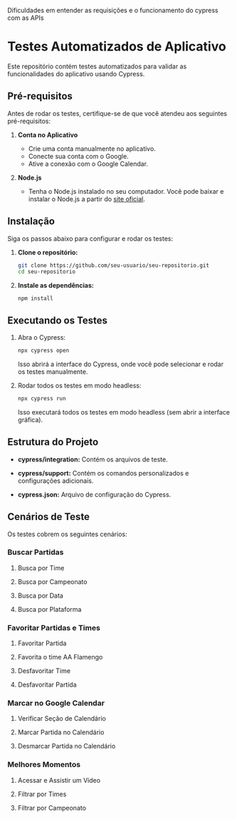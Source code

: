 Dificuldades em entender as requisições e o funcionamento do cypress com as APIs

# Testes Automatizados de Aplicativo

Este repositório contém testes automatizados para validar as funcionalidades do aplicativo usando Cypress.

## Pré-requisitos

Antes de rodar os testes, certifique-se de que você atendeu aos seguintes pré-requisitos:

1. **Conta no Aplicativo**
   - Crie uma conta manualmente no aplicativo.
   - Conecte sua conta com o Google.
   - Ative a conexão com o Google Calendar.

2. **Node.js**
   - Tenha o Node.js instalado no seu computador. Você pode baixar e instalar o Node.js a partir do [site oficial](https://nodejs.org/).

## Instalação

Siga os passos abaixo para configurar e rodar os testes:

1. **Clone o repositório:**

   ```bash
   git clone https://github.com/seu-usuario/seu-repositorio.git
   cd seu-repositorio
   ```

2. **Instale as dependências:**
    ```
    npm install
    ```
## Executando os Testes

1. Abra o Cypress:

    ```bash
    npx cypress open
    ```

    Isso abrirá a interface do Cypress, onde você pode selecionar e rodar os testes manualmente.

2. Rodar todos os testes em modo headless:

    ```bash
    npx cypress run
    ```

    Isso executará todos os testes em modo headless (sem abrir a interface gráfica).

## **Estrutura do Projeto**

* **cypress/integration:** Contém os arquivos de teste.

* **cypress/support:** Contém os comandos personalizados e configurações adicionais.

* **cypress.json:** Arquivo de configuração do Cypress.

## Cenários de Teste
Os testes cobrem os seguintes cenários:

### Buscar Partidas
1. Busca por Time

2. Busca por Campeonato

3. Busca por Data

4. Busca por Plataforma

### Favoritar Partidas e Times
1. Favoritar Partida

2. Favorita o time AA Flamengo

3. Desfavoritar Time

4. Desfavoritar Partida


### Marcar no Google Calendar
1. Verificar Seção de Calendário

2. Marcar Partida no Calendário

3. Desmarcar Partida no Calendário

### Melhores Momentos
1. Acessar e Assistir um Vídeo

2. Filtrar por Times

3. Filtrar por Campeonato